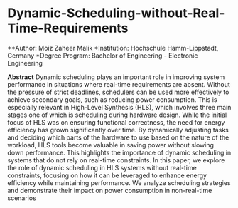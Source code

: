 # Dynamic-Scheduling-without-Real-Time-Requirements
**Author: Moiz Zaheer Malik
*Institution: Hochschule Hamm-Lippstadt, Germany
*Degree Program: Bachelor of Engineering - Electronic Engineering

**Abstract**
Dynamic scheduling plays an important role in improving system performance in situations where real-time requirements are absent. Without the pressure of strict deadlines, schedulers can be used more effectively to achieve secondary goals, such as reducing power consumption. This is especially relevant in High-Level Synthesis (HLS), which involves three main stages  one of which is scheduling during hardware design. While the initial focus of HLS was on ensuring functional correctness, the need for energy efficiency has grown significantly over time. By dynamically adjusting tasks and deciding which parts of the hardware to use based on the nature of the workload, HLS tools become valuable in saving power without slowing down performance. This highlights the importance of dynamic scheduling in systems that do not rely on real-time constraints.
 In this paper, we explore the role of dynamic scheduling in HLS systems without real-time constraints, focusing on how it can be leveraged to enhance energy efficiency while maintaining performance. We analyze scheduling strategies and demonstrate their impact on power consumption in non-real-time scenarios


